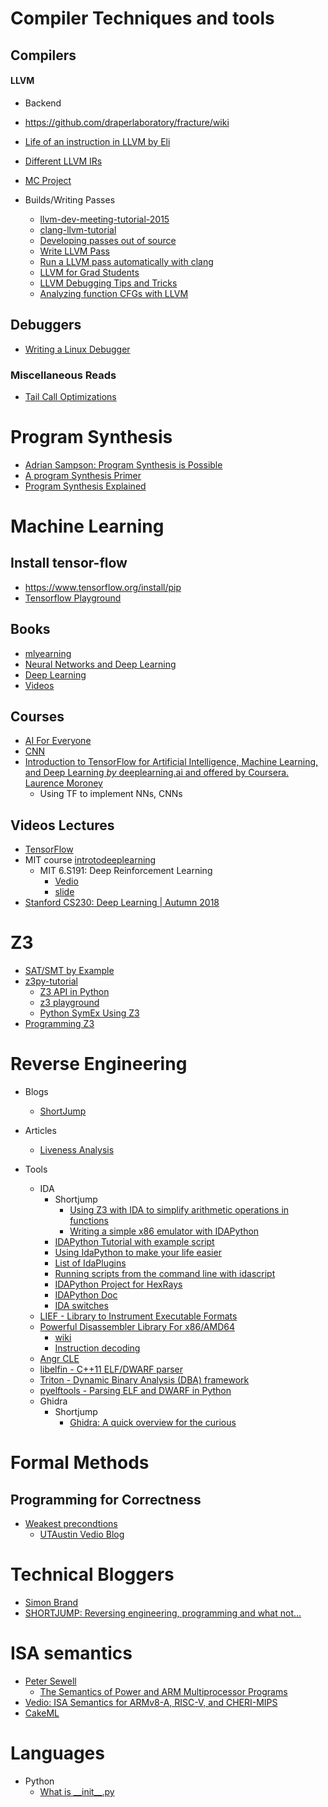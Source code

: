 # Compiler Techniques and tools

## Compilers
#### LLVM
 - Backend
  - https://github.com/draperlaboratory/fracture/wiki
  - [Life of an instruction in LLVM by Eli](https://eli.thegreenplace.net/2012/11/24/life-of-an-instruction-in-llvm)
  - [Different LLVM IRs](https://cranelift.readthedocs.io/en/latest/compare-llvm.html#intermediate-representations)
  - [MC Project](http://blog.llvm.org/2010/04/intro-to-llvm-mc-project.html)

- Builds/Writing Passes
  - [llvm-dev-meeting-tutorial-2015](https://github.com/quarkslab/llvm-dev-meeting-tutorial-2015)
  - [clang-llvm-tutorial](https://github.com/lijiansong/clang-llvm-tutorial)
  - [Developing passes out of source](http://llvm.org/docs/CMake.html#developing-llvm-passes-out-of-source)
  - [Write LLVM Pass](http://llvm.org/docs/WritingAnLLVMPass.html)
  - [Run a LLVM pass automatically with clang](https://www.cs.cornell.edu/~asampson/blog/clangpass.html)
  - [LLVM for Grad Students](https://www.cs.cornell.edu/~asampson/blog/llvm.html)
  - [LLVM Debugging Tips and Tricks](http://bholt.org/posts/llvm-debugging.html)
  - [Analyzing function CFGs with LLVM](https://eli.thegreenplace.net/2013/09/16/analyzing-function-cfgs-with-llvm)

## Debuggers
  - [Writing a Linux Debugger](https://blog.tartanllama.xyz/writing-a-linux-debugger-setup/)


### Miscellaneous Reads
  - [Tail Call Optimizations](http://web.archive.org/web/20111030134120/http://www.sidhe.org/~dan/blog/archives/000211.html)

# Program Synthesis
 - [Adrian Sampson: Program Synthesis is Possible](https://www.cs.cornell.edu/~asampson/blog/minisynth.html)
 - [A program Synthesis Primer](https://barghouthi.github.io/2017/04/24/synthesis-primer/)
 - [Program Synthesis Explained](https://homes.cs.washington.edu/~bornholt/post/synthesis-explained.html)


# Machine Learning

## Install tensor-flow
  - https://www.tensorflow.org/install/pip
  - [Tensorflow Playground](http://playground.tensorflow.org)


## Books
  - [mlyearning](https://www.mlyearning.org/)
  - [ Neural Networks and Deep Learning](http://neuralnetworksanddeeplearning.com/index.html)
  - [Deep Learning](http://www.deeplearningbook.org/)
  - [Videos](https://www.youtube.com/channel/UC0rqucBdTuFTjJiefW5t-IQ/videos)

## Courses
  - [AI For Everyone](https://www.deeplearning.ai/ai-for-everyone/)
  - [CNN](https://www.youtube.com/playlist?list=PLkDaE6sCZn6Gl29AoE31iwdVwSG-KnDzF)
  - [Introduction to TensorFlow for Artificial Intelligence, Machine Learning, and Deep Learning _by_ deeplearning.ai and offered by Coursera. Laurence Moroney](https://www.coursera.org/learn/introduction-tensorflow/home/welcome)
    - Using TF to implement NNs, CNNs


## Videos Lectures
  - [TensorFlow](https://www.youtube.com/channel/UC0rqucBdTuFTjJiefW5t-IQ/videos)
  - MIT course [introtodeeplearning](http://introtodeeplearning.com/)
    - MIT 6.S191: Deep Reinforcement Learning
      - [Vedio]( https://www.youtube.com/watch?v=i6Mi2_QM3rA&list=WL&index=123&t=0s)
      -  [slide](http://introtodeeplearning.com/materials/2019_6S191_L5.pdf)
  - [Stanford CS230: Deep Learning | Autumn 2018](https://www.youtube.com/watch?v=PySo_6S4ZAg&list=PLoROMvodv4rOABXSygHTsbvUz4G_YQhOb)


# Z3
 - [SAT/SMT by Example](https://yurichev.com/writings/SAT_SMT_by_example.pdf)
 - [z3py-tutorial](https://github.com/ericpony/z3py-tutorial)
   - [Z3 API in Python](http://ericpony.github.io/z3py-tutorial/guide-examples.htm)
   - [z3 playground](https://github.com/0vercl0k/z3-playground)
   - [Python SymEx Using Z3](https://github.com/thomasjball/PyExZ3)
 - [Programming Z3](https://theory.stanford.edu/~nikolaj/programmingz3.html)

# Reverse Engineering

  - Blogs
    - [ShortJump](http://0xeb.net/)  

  - Articles  
    - [Liveness Analysis](https://reverseengineering.stackexchange.com/questions/11238/variable-liveness-analysis-on-binaries)

  - Tools  
    - IDA
      - Shortjump
        - [Using Z3 with IDA to simplify arithmetic operations in functions](http://0xeb.net/2018/03/using-z3-with-ida-to-simplify-arithmetic-operations-in-functions/)
        - [Writing a simple x86 emulator with IDAPython](http://0xeb.net/2018/02/writing-a-simple-x86-emulator-with-idapython/)
      - [IDAPython Tutorial with example script](https://www.youtube.com/watch?v=5ehI2wgcSGo)
      - [Using IdaPython to make your life easier](https://unit42.paloaltonetworks.com/tag/idapython/)
      - [List of IdaPlugins](https://github.com/onethawt/idaplugins-list)
      - [Running scripts from the command line with idascript](http://www.hexblog.com/?p=128)
      - [IDAPython Project for HexRays](https://github.com/idapython/src)
      - [IDAPython Doc](https://www.hex-rays.com/products/ida/support/idapython_docs/)
      - [IDA switches](https://www.hex-rays.com/products/ida/support/idadoc/417.shtml)
    - [LIEF - Library to Instrument Executable Formats](https://github.com/lief-project/LIEF)
    - [Powerful Disassembler Library For x86/AMD64](https://github.com/gdabah/distorm)
      - [wiki](https://github.com/gdabah/distorm/wiki)
      - [Instruction decoding](https://github.com/gdabah/distorm/wiki/x86x64MachineCode)
    - [Angr CLE](https://github.com/angr/cle)
    - [libelfin - C++11 ELF/DWARF parser](https://github.com/aclements/libelfin)  
    - [Triton - Dynamic Binary Analysis (DBA) framework](https://github.com/JonathanSalwan/Triton)
    - [pyelftools - Parsing ELF and DWARF in Python](https://github.com/eliben/pyelftools)
    - Ghidra
      - Shortjump
        - [Ghidra: A quick overview for the curious](http://0xeb.net/2019/03/ghidra-a-quick-overview/#more-232)

# Formal Methods
##  Programming for Correctness
  - [Weakest precondtions](https://www.youtube.com/watch?v=JZUTbFlKDzo&list=PL4h_iyQepxHgF_tFXlCZQG_TudIfSU8t5&index=1)
      - [UTAustin Vedio Blog](https://www.youtube.com/channel/UCZuEJqE58wmvL8wlGGSYSNw/videos)

# Technical Bloggers
  - [Simon Brand](https://blog.tartanllama.xyz/posts/)
  - [SHORTJUMP: Reversing engineering, programming and what not…](http://0xeb.net/2019/03/ghidra-a-quick-overview/#more-232)

# ISA semantics
  - [Peter Sewell](https://www.cl.cam.ac.uk/~pes20/)
    - [The Semantics of Power and ARM Multiprocessor Programs](https://www.cl.cam.ac.uk/~pes20/weakmemory/index4.html)
  - [Vedio: ISA Semantics for ARMv8-A, RISC-V, and CHERI-MIPS](https://www.youtube.com/watch?v=kvbJE6hxs7k)
  - [CakeML](https://cakeml.org/)

# Languages
  - Python
    - [What is \_\_init__.py](https://stackoverflow.com/questions/448271/what-is-init-py-for)
